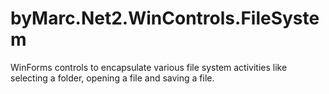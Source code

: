 # byMarc.Net2.WinControls.FileSystem
WinForms controls to encapsulate various file system activities like selecting a folder, opening a file and saving a file.
